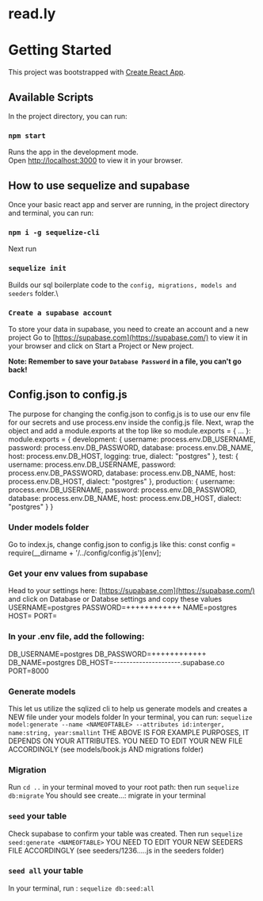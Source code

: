# read.ly

# Getting Started

This project was bootstrapped with [Create React App](https://github.com/facebook/create-react-app).

## Available Scripts

In the project directory, you can run:

### `npm start`

Runs the app in the development mode.\
Open [http://localhost:3000](http://localhost:3000) to view it in your browser.


## How to use sequelize and supabase

Once your basic react app and server are running, in the project directory and terminal, you can run:

### `npm i -g sequelize-cli`

Next run
### `sequelize init`

Builds our sql boilerplate code to the `config, migrations, models and seeders` folder.\


### `Create a supabase account`


To store your data in supabase, you need to create an account and a new project
Go to [https://supabase.com](https://supabase.com/) to view it in your browser and click on Start a Project or New project.

**Note: Remember to save your `Database Password` in a file, you can't go back!**

## Config.json to config.js

The purpose for changing the config.json to config.js is to use our env file for our secrets and use process.env inside the config.js file.
Next, wrap the object and add a module.exports at the top like so module.exports = { ... }:
module.exports = {
  development: {
    username: process.env.DB_USERNAME,
    password: process.env.DB_PASSWORD,
    database: process.env.DB_NAME,
    host: process.env.DB_HOST,
    logging: true,
    dialect: "postgres"
  },
  test: {
    username: process.env.DB_USERNAME,
    password: process.env.DB_PASSWORD,
    database: process.env.DB_NAME,
    host: process.env.DB_HOST,
    dialect: "postgres"
  },
  production: {
    username: process.env.DB_USERNAME,
    password: process.env.DB_PASSWORD,
    database: process.env.DB_NAME,
    host: process.env.DB_HOST,
    dialect: "postgres"
  }
}


### Under models folder

Go to index.js, change config.json to config.js like this: 
const config = require(__dirname + '/../config/config.js')[env];

### Get your env values from supabase

Head to your settings here: [https://supabase.com](https://supabase.com/) and click on Database or Databse settings and copy these values
USERNAME=postgres
PASSWORD=++++++++++++
NAME=postgres
HOST=
PORT=

### In your .env file, add the following:

DB_USERNAME=postgres
DB_PASSWORD=++++++++++++
DB_NAME=postgres
DB_HOST=---------------------.supabase.co
PORT=8000


### Generate models

This let us utilize the sqlized cli to help us generate models and creates a NEW file under your models folder
In your terminal, you can run: `sequelize model:generate --name <NAMEOFTABLE> --attributes id:interger, name:string, year:smallint`
THE ABOVE IS FOR EXAMPLE PURPOSES, IT DEPENDS ON YOUR ATTRIBUTES. YOU NEED TO EDIT YOUR NEW FILE ACCORDINGLY (see models/book.js AND migrations folder)


### Migration

Run `cd ..` in your terminal moved to your root path: then run `sequelize db:migrate`
You should see create...: migrate in your terminal

### `seed` your table

Check supabase to confirm your table was created. Then run `sequelize seed:generate <NAMEOFTABLE>`
YOU NEED TO EDIT YOUR NEW SEEDERS FILE ACCORDINGLY (see seeders/1236.....js in the seeders folder)

### `seed all` your table

In your terminal, run : `sequelize db:seed:all`
